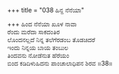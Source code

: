 +++
title = "038 ಹಿನ್ದ ನೆನೆಯಾ"

+++
ಹಿಂದ ನೆನೆಯಾ ಖೂಳ ನಾವಾ  
ರೆಂದು ಮರೆದಾ ಸಾಕದಂತಿರ  
ಲೊಂದನಲ್ಲದೆ ನಿನ್ನ ತಲೆಗೆರಡಂಬ ತೊಡಚಿದರೆ  
ಇಂದು ನಿನ್ನಯ ಬಾಯ ತಂಬುಲ  
ತಿಂದವನು ನೋಡೆನುತ ಹೆರೆಯಂ  
ಬಿಂದ ಕಡಿದಿಳುಹಿದನು ಪಾಂಚಾಲಾಧಿಪನ ಶಿರವ    ॥38॥